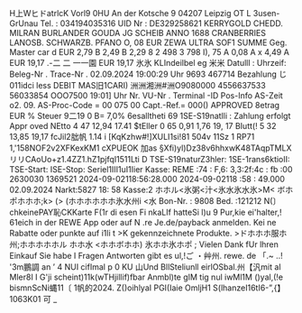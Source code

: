 H上WヒドatrlcK Vorl9 0HU An der Kotsche 9 04207 Leipzig OT L 3usen-GrUnau Tel. : 034194035316 UID Nr : DE329258621 KERRYGOLD CHEDD. MILRAN BURLANDER GOUDA JG SCHEIB ANNO 1688 CRANBERRIES LANOSB. SCHWARZB. PFANO O, 08 EUR ZEWA ULTRA SOF1 SUMME Geg. Master car d EUR 2,79 B 2,49 B 2,29 8 2 498 3 798 I), 75 A 0,08 A x 4,49 A EUR 19,17 .-二 二 一一園 EUR 19,17 氷氷 KLIndeilbel eg 米米 Datulll : Uhrzeif: Beleg-Nr . Trace-Nr . 02.09.2024 19:00:29 Uhr 9693 467714 Bezahlung じ011idci less DEBIT MAS旧1CARI) 洲洲湘洲#洲O9080000 4556637533 56033854 OOO7500 19:01] Uhr Nr. VU-Nr . Terminal -ID Pos-Info AS-Zeit o2. 09. AS-Proc-Code = 00 075 00 Capt.-Ref.= 000() APPROVED 8etrag EUR % Steuer 9二19 0 B= 7,0% 6esalltheti 69 1SE-S19natlli : Zahlung erfolgt Appr oved NEtto 4 47 12,94 17.41 $tEller 0 65 0,91 1,76 19, 17 BIutt(! 5 32 13,85 19,17 fcJil2朏帆 1.14 i [KqKzhw#!]XULI1si!81 504v 11Sz 1 RP71 1,'158NOF2v2XFKexKM1 cXPUEOK 加as §Xfi)yl)Dz38v6hhxwK48TAqpTMLX リリCAoUo+z1.4ZZ1.hZ1pjfqI1511Lti D TSE-S19naturZ3hler: 1SE-1rans6ktioII: TSE-Start: ISE-Stop: Seriel1III1uI1Iier Kasse: REME :74 : F,6: 3,3:2f:4c : fb :00 2630030 1369521 2024-09-02118:56:28.000 2024-09-02118 :58 : 49.000 02.09.2024 Narkt:5827 18: 58 Kasse:2 ホホル<氷粥<汁<氷水氷水氷>M< ボホポホホホ;k> (> (ホホホホホホ氷水州i <水 Bon-Nr. : 9808 Bed. :121212 N(〕chkeinePAY恥CKKarte F(1r di esen Fi nkaLIf hatteSi l)u 9 Pur,kie ei'halter,! 61eich in der REWE App oder auf N .re Je.de/payback anmelden. Kei ne Rabatte oder punkte auf i1li t >K gekennzeichnete Produkte. >ドホホホ服ホ州;ホホホホホル ホホ水 <ホホボホホ) 氷ホホ氷ホポ ; Vielen Dank fUr lhren Einkauf Sie habe I Fragen Antworten gibt es ul,!ご ・艸州. rewe. de 「.~ ..! '3m鵬調 an ’ 4 NUI cifImal p 0 KU 山Und BllSteliunll eirlOSbal.州【汎mit aI Mler8I I G'ji scheint)11k(wTHjillif)fbar Anmbl)te gIM tig nul iwMl1M ()yal,(!e bismnScNi蝿11〔 1帆的2024. Z()oihlyaI PGI(Iaie OmljH1 S(lhanzeI16tI6-”,{】1063K01 可 _